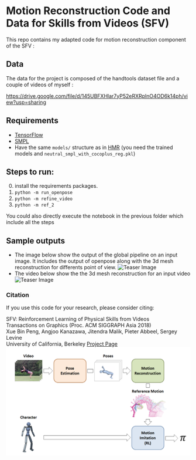 # Motion Reconstruction Code and Data for Skills from Videos (SFV)

This repo contains my adapted code for motion reconstruction component of the SFV :

## Data

The data for the project is composed of the handtools dataset file and a couple of videos of myself :

https://drive.google.com/file/d/145UBFXHlar7yP52eRXRplnO4OD6k14ph/view?usp=sharing

## Requirements
- [TensorFlow](https://www.tensorflow.org/) 
- [SMPL](http://smpl.is.tue.mpg.de/)
- Have the same `models/` structure as in [HMR](https://github.com/akanazawa/hmr/) (you need the trained models and `neutral_smpl_with_cocoplus_reg.pkl`)

## Steps to run:
0. install the requirements packages.
1. `python -m run_openpose`
2. `python -m refine_video`
3. `python -m ref_2`

You could also directly execute the notebook in the previous folder which include all the steps

## Sample outputs
- The image below show the output of the global pipeline on an input image. It includes the output of openpose along with the 3d mesh reconstruction for differents point of view.
![Teaser Image](outputs/img.png)
- The video below show the the 3d mesh reconstruction for an input video
![Teaser Image](outputs/roue.gif)



### Citation
If you use this code for your research, please consider citing:

SFV: Reinforcement Learning of Physical Skills from Videos  
Transactions on Graphics (Proc. ACM SIGGRAPH Asia 2018)  
Xue Bin Peng, Angjoo Kanazawa, Jitendra Malik, Pieter Abbeel, Sergey Levine  
University of California, Berkeley
[Project Page](https://xbpeng.github.io/projects/SFV/index.html)
![Teaser Image](outputs/pipeline.png)

